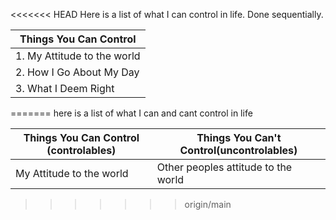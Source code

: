 <<<<<<< HEAD
Here is a list of what I can control in life. Done sequentially.

| Things You Can Control      |
| --------------------------- |
| 1. My Attitude to the world |
| 2. How I Go About My Day    |
| 3. What I Deem Right        |
=======
here is a list of what I can and cant control in life

| Things You Can Control (controlables) | Things You Can't Control(uncontrolables) |
| ------------------------------------- | ---------------------------------------- |
| My Attitude to the world              | Other peoples attitude to the world      |
>>>>>>> origin/main
